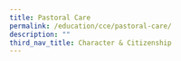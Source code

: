 ```yaml
---
title: Pastoral Care
permalink: /education/cce/pastoral-care/
description: ""
third_nav_title: Character & Citizenship
---
```


